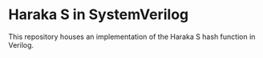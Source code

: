 # Haraka S in SystemVerilog

This repository houses an implementation of the Haraka S hash function in Verilog.
